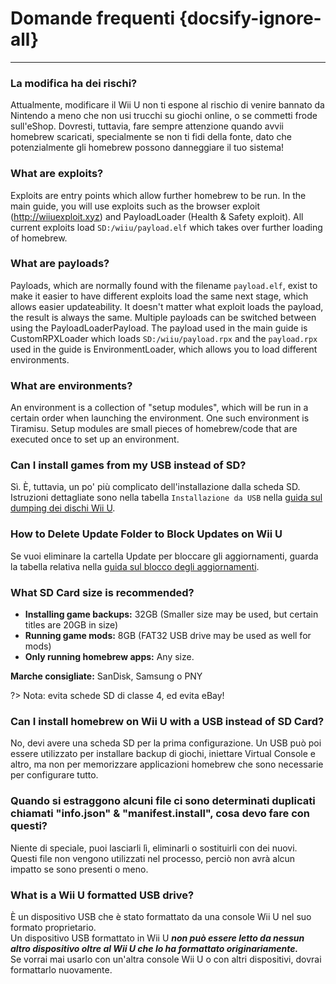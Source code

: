 # Domande frequenti {docsify-ignore-all}
---

### La modifica ha dei rischi?

Attualmente, modificare il Wii U non ti espone al rischio di venire bannato da Nintendo a meno che non usi trucchi su giochi online, o se commetti frode sull'eShop. Dovresti, tuttavia, fare sempre attenzione quando avvii homebrew scaricati, specialmente se non ti fidi della fonte, dato che potenzialmente gli homebrew possono danneggiare il tuo sistema!

### What are exploits?

Exploits are entry points which allow further homebrew to be run. In the main guide, you will use exploits such as the browser exploit (http://wiiuexploit.xyz) and PayloadLoader (Health & Safety exploit). All current exploits load `SD:/wiiu/payload.elf` which takes over further loading of homebrew.

### What are payloads?

Payloads, which are normally found with the filename `payload.elf`, exist to make it easier to have different exploits load the same next stage, which allows easier updateability. It doesn't matter what exploit loads the payload, the result is always the same. Multiple payloads can be switched between using the PayloadLoaderPayload. The payload used in the main guide is CustomRPXLoader which loads `SD:/wiiu/payload.rpx` and the `payload.rpx` used in the guide is EnvironmentLoader, which allows you to load different environments.

### What are environments?

An environment is a collection of "setup modules", which will be run in a certain order when launching the environment. One such environment is Tiramisu. Setup modules are small pieces of homebrew/code that are executed once to set up an environment.

### Can I install games from my USB instead of SD?

Sì. È, tuttavia, un po' più complicato dell'installazione dalla scheda SD. Istruzioni dettagliate sono nella tabella `Installazione da USB` nella [guida sul dumping dei dischi Wii U](dump-games).

### How to Delete Update Folder to Block Updates on Wii U

Se vuoi eliminare la cartella Update per bloccare gli aggiornamenti, guarda la tabella relativa nella [guida sul blocco degli aggiornamenti](block-updates).

### What SD Card size is recommended?

 - **Installing game backups:** 32GB (Smaller size may be used, but certain titles are 20GB in size)
 - **Running game mods:** 8GB (FAT32 USB drive may be used as well for mods)
 - **Only running homebrew apps:** Any size.

**Marche consigliate:** SanDisk, Samsung o PNY

?> Nota: evita schede SD di classe 4, ed evita eBay!

### Can I install homebrew on Wii U with a USB instead of SD Card?

No, devi avere una scheda SD per la prima configurazione. Un USB può poi essere utilizzato per installare backup di giochi, iniettare Virtual Console e altro, ma non per memorizzare applicazioni homebrew che sono necessarie per configurare tutto.

### Quando si estraggono alcuni file ci sono determinati duplicati chiamati "info.json" & "manifest.install", cosa devo fare con questi?

Niente di speciale, puoi lasciarli lì, eliminarli o sostituirli con dei nuovi. Questi file non vengono utilizzati nel processo, perciò non avrà alcun impatto se sono presenti o meno.

### What is a Wii U formatted USB drive?

È un dispositivo USB che è stato formattato da una console Wii U nel suo formato proprietario.  
Un dispositivo USB formattato in Wii U ***non può essere letto da nessun altro dispositivo oltre al Wii U che lo ha formattato originariamente.***  
Se vorrai mai usarlo con un'altra console Wii U o con altri dispositivi, dovrai formattarlo nuovamente.
